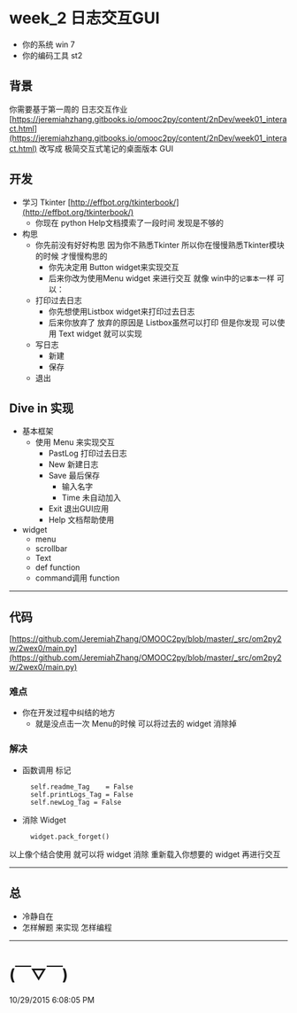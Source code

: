 # week_2 日志交互GUI #

- 你的系统 win 7
- 你的编码工具 st2

## 背景 ##

你需要基于第一周的 日志交互作业[https://jeremiahzhang.gitbooks.io/omooc2py/content/2nDev/week01_interact.html](https://jeremiahzhang.gitbooks.io/omooc2py/content/2nDev/week01_interact.html) 改写成 极简交互式笔记的桌面版本 GUI

## 开发 ##

- 学习 Tkinter [http://effbot.org/tkinterbook/](http://effbot.org/tkinterbook/) 
	- 你现在 python Help文档摸索了一段时间 发现是不够的 
- 构思
	- 你先前没有好好构思 因为你不熟悉Tkinter 所以你在慢慢熟悉Tkinter模块的时候 才慢慢构思的 
		- 你先决定用 Button widget来实现交互
		- 后来你改为使用Menu widget 来进行交互 就像 win中的`记事本`一样 可以：
	- 打印过去日志
		- 你先想使用Listbox widget来打印过去日志
		- 后来你放弃了 放弃的原因是 Listbox虽然可以打印 但是你发现 可以使用 Text widget 就可以实现
	- 写日志
		- 新建
		- 保存
	- 退出

## Dive in 实现 ##

- 基本框架
	- 使用 Menu 来实现交互
		- PastLog 打印过去日志
		- New 新建日志 
		- Save 最后保存
			- 输入名字
			- Time 未自动加入
		- Exit 退出GUI应用
		- Help 文档帮助使用 
- widget
	- menu 
	- scrollbar
	- Text
	- def function
	- command调用 function

----------

## 代码 ##

[https://github.com/JeremiahZhang/OMOOC2py/blob/master/_src/om2py2w/2wex0/main.py](https://github.com/JeremiahZhang/OMOOC2py/blob/master/_src/om2py2w/2wex0/main.py)

### 难点 ###

- 你在开发过程中纠结的地方
	- 就是没点击一次 Menu的时候 可以将过去的 widget 消除掉

### 解决 ###

- 函数调用 标记
	
	 	self.readme_Tag    = False  
        self.printLogs_Tag = False  
        self.newLog_Tag = False  
- 消除 Widget

		widget.pack_forget()

以上像个结合使用 就可以将 widget 消除 重新载入你想要的 widget 再进行交互

----------

## 总 ##

- 冷静自在
- 怎样解题 来实现 怎样编程

----------

# (￣▽￣) #

10/29/2015 6:08:05 PM 